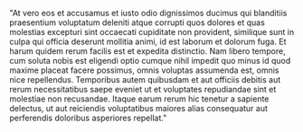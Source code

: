 "At vero eos et accusamus et iusto odio dignissimos ducimus qui blanditiis praesentium voluptatum 
deleniti atque corrupti quos dolores et quas molestias excepturi sint occaecati cupiditate non provident, similique sunt in culpa qui officia deserunt mollitia animi, id est laborum et dolorum fuga. Et harum 
quidem rerum facilis est et expedita distinctio. Nam libero tempore, cum soluta nobis est eligendi optio 
cumque nihil impedit quo minus id quod maxime placeat facere possimus, omnis voluptas assumenda est, 
omnis nice repellendus. Temporibus autem quibusdam et aut officiis debitis aut rerum necessitatibus
 saepe eveniet ut et voluptates repudiandae sint et molestiae non recusandae. Itaque earum rerum hic tenetur
  a sapiente delectus, ut aut reiciendis voluptatibus maiores alias consequatur aut perferendis doloribus 
  asperiores repellat."  